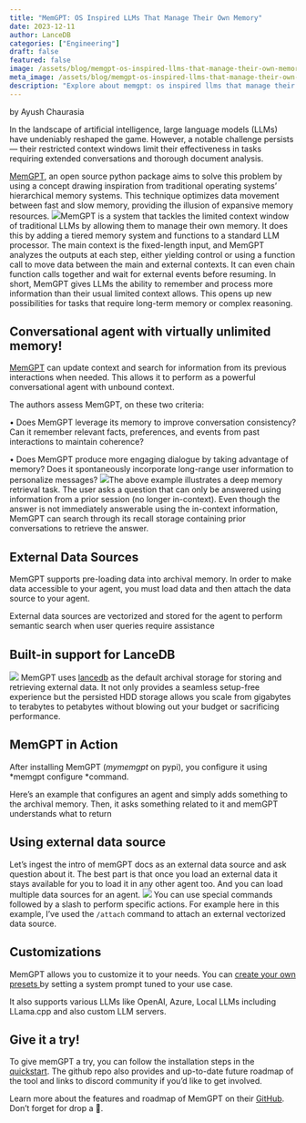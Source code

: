```yaml
---
title: "MemGPT: OS Inspired LLMs That Manage Their Own Memory"
date: 2023-12-11
author: LanceDB
categories: ["Engineering"]
draft: false
featured: false
image: /assets/blog/memgpt-os-inspired-llms-that-manage-their-own-memory-793d6eed417e/preview-image.png
meta_image: /assets/blog/memgpt-os-inspired-llms-that-manage-their-own-memory-793d6eed417e/preview-image.png
description: "Explore about memgpt: os inspired llms that manage their own memory. Get practical steps, examples, and best practices you can use now."
---
```


by Ayush Chaurasia

In the landscape of artificial intelligence, large language models (LLMs) have undeniably reshaped the game. However, a notable challenge persists — their restricted context windows limit their effectiveness in tasks requiring extended conversations and thorough document analysis.

[MemGPT](https://github.com/cpacker/MemGPT), an open source python package aims to solve this problem by using a concept drawing inspiration from traditional operating systems’ hierarchical memory systems. This technique optimizes data movement between fast and slow memory, providing the illusion of expansive memory resources.
![](https://miro.medium.com/v2/resize:fit:770/1*RvDrywTt1wbW2j0uKZ9-wQ.png)MemGPT is a system that tackles the limited context window of traditional LLMs by allowing them to manage their own memory. It does this by adding a tiered memory system and functions to a standard LLM processor. The main context is the fixed-length input, and MemGPT analyzes the outputs at each step, either yielding control or using a function call to move data between the main and external contexts. It can even chain function calls together and wait for external events before resuming. In short, MemGPT gives LLMs the ability to remember and process more information than their usual limited context allows. This opens up new possibilities for tasks that require long-term memory or complex reasoning.
## Conversational agent with virtually unlimited memory!

[MemGPT](https://github.com/cpacker/MemGPT) can update context and search for information from its previous interactions when needed. This allows it to perform as a powerful conversational agent with unbound context.

The authors assess MemGPT, on these two criteria:

• Does MemGPT leverage its memory to improve conversation consistency? Can it remember relevant facts, preferences, and events from past interactions to maintain coherence?

• Does MemGPT produce more engaging dialogue by taking advantage of memory? Does it spontaneously incorporate long-range user information to personalize messages?
![](https://miro.medium.com/v2/resize:fit:770/1*kZhTIVAmMLlPM5CGqiwm4A.png)The above example illustrates a deep memory retrieval task. The user asks a question that can only be answered using information from a prior session (no longer in-context). Even though the answer is not immediately answerable using the in-context information, MemGPT can search through its recall storage containing prior conversations to retrieve the answer.
## External Data Sources

MemGPT supports pre-loading data into archival memory. In order to make data accessible to your agent, you must load data and then attach the data source to your agent.

External data sources are vectorized and stored for the agent to perform semantic search when user queries require assistance

## Built-in support for LanceDB

![](https://miro.medium.com/v2/resize:fit:770/1*8kW8NQPW25PJn5vFEAGbWg.png)
MemGPT uses [lancedb](http://lancedb.com/) as the default archival storage for storing and retrieving external data. It not only provides a seamless setup-free experience but the persisted HDD storage allows you scale from gigabytes to terabytes to petabytes without blowing out your budget or sacrificing performance.

## MemGPT in Action

After installing MemGPT (*mymemgpt* on pypi), you configure it using *memgpt configure *command.

Here’s an example that configures an agent and simply adds something to the archival memory. Then, it asks something related to it and memGPT understands what to return

## Using external data source

Let’s ingest the intro of memGPT docs as an external data source and ask question about it. The best part is that once you load an external data it stays available for you to load it in any other agent too. And you can load multiple data sources for an agent.
![](https://miro.medium.com/v2/resize:fit:770/1*H0djUI2u0uinm50VuhWXRg.png)
You can use special commands followed by a slash to perform specific actions. For example here in this example, I’ve used the `/attach` command to attach an external vectorized data source.

## Customizations

MemGPT allows you to customize it to your needs. You can [create your own presets ](https://memgpt.readthedocs.io/en/latest/presets/)by setting a system prompt tuned to your use case.

It also supports various LLMs like OpenAI, Azure, Local LLMs including LLama.cpp and also custom LLM servers.

## Give it a try!

To give memGPT a try, you can follow the installation steps in the [quickstart](https://github.com/cpacker/MemGPT). The github repo also provides and up-to-date future roadmap of the tool and links to discord community if you’d like to get involved.

Learn more about the features and roadmap of MemGPT on their [GitHub](https://github.com/cpacker/MemGPT). Don’t forget for drop a 🌟.
